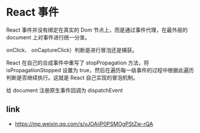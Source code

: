 # React 事件

React 事件并没有绑定在真实的 Dom 节点上，而是通过事件代理，在最外层的 document 上对事件进行统一分发。

onClick、 onCaptureClick）判断是进行冒泡还是捕获。

React 在自己的合成事件中重写了 stopPropagation 方法，将 isPropagationStopped 设置为 true，然后在遍历每一级事件的过程中根据此遍历判断是否继续执行。这就是 React 自己实现的冒泡机制。

给 document 注册原生事件回调为 dispatchEvent

## link

- https://mp.weixin.qq.com/s/vJOAiiP0PSMOgPStZw-rQA
